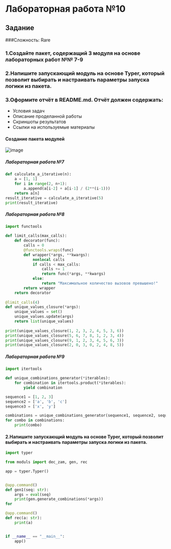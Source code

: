 # Лабораторная работа №10
## Задание 
###Сложность: Rare
### 1.Создайте пакет, содержащий 3 модуля на основе лабораторных работ №№ 7-9
### 2.Напишите запускающий модуль на основе Typer, который позволит выбирать и настраивать параметры запуска логики из пакета.
### 3.Оформите отчёт в README.md. Отчёт должен содержать:
* Условия задач
* Описание проделанной работы
* Скриншоты результатов
* Ссылки на используемые материалы

#### Создание пакета модулей
![image](https://github.com/zbtka/programming/assets/144006033/ac6fc796-ad3f-4fb7-8632-62c7db04b565)


##### Лабораторная работа №7
```py
def calculate_a_iterative(n):
    a = [1, 1]
    for i in range(2, n+1):
        a.append(a[i-2] + a[i-1] / (2**(i-1)))
    return a[n]
result_iterative = calculate_a_iterative(5)
print(result_iterative)
```

##### Лабораторная работа №8
```py
import functools

def limit_calls(max_calls):
    def decorator(func):
        calls = 0
        @functools.wraps(func)
        def wrapper(*args, **kwargs):
            nonlocal calls
            if calls < max_calls:
                calls += 1
                return func(*args, **kwargs)
            else:
                return "Максимальное количество вызовов превышено!"
        return wrapper
    return decorator
    
@limit_calls(4)
def unique_values_closure(*args):
    unique_values = set()
    unique_values.update(args)
    return list(unique_values)
    
print(unique_values_closure(1, 2, 3, 2, 4, 5, 3, 6))
print(unique_values_closure(5, 6, 7, 8, 1, 2, 3, 4))
print(unique_values_closure(9, 1, 2, 3, 4, 5, 6, 3))
print(unique_values_closure(2, 0, 3, 0, 2, 4, 8, 5))
```

##### Лабораторная работа №9
```py
import itertools

def unique_combinations_generator(*iterables):
    for combination in itertools.product(*iterables):
        yield combination

sequence1 = [1, 2, 3]
sequence2 = ['a', 'b', 'c']
sequence3 = ['x', 'y']

combinations = unique_combinations_generator(sequence1, sequence2, sequence3)
for combo in combinations:
    print(combo)
```

#### 2.Напишите запускающий модуль на основе Typer, который позволит выбирать и настраивать параметры запуска логики из пакета.
```py
import typer

from moduls import dec_zam, gen, rec

app = typer.Typer()


@app.command()
def gen1(seq: str):
    args = eval(seq)
    print(gen.generate_combinations(*args))
for 

@app.command()
def rec(a: str):
    print(a)


if __name__ == "__main__":
    app()
```




